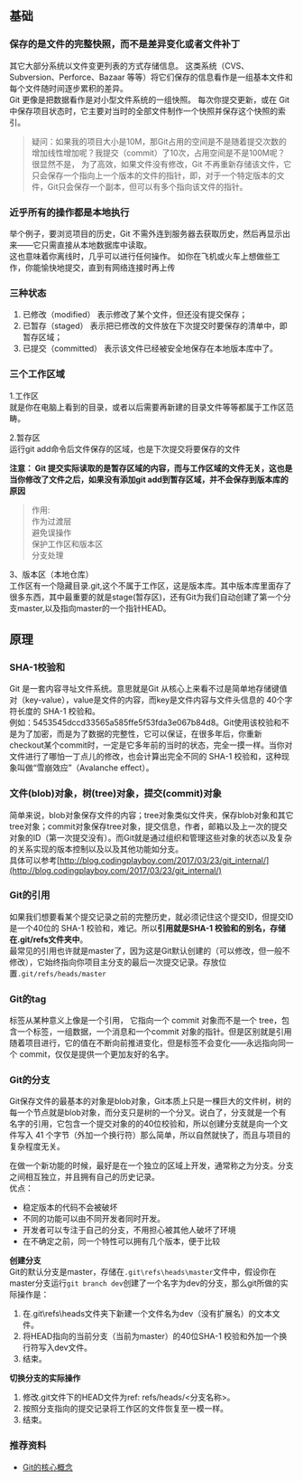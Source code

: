 ## 基础

### 保存的是文件的完整快照，而不是差异变化或者文件补丁

其它大部分系统以文件变更列表的方式存储信息。 这类系统（CVS、Subversion、Perforce、Bazaar 等等）将它们保存的信息看作是一组基本文件和每个文件随时间逐步累积的差异。  
Git 更像是把数据看作是对小型文件系统的一组快照。 每次你提交更新，或在 Git 中保存项目状态时，它主要对当时的全部文件制作一个快照并保存这个快照的索引。
>疑问：如果我的项目大小是10M，那Git占用的空间是不是随着提交次数的增加线性增加呢？我提交（commit）了10次，占用空间是不是100M呢？  
很显然不是， 为了高效，如果文件没有修改，Git 不再重新存储该文件，它只会保存一个指向上一个版本的文件的指针，即，对于一个特定版本的文件，Git只会保存一个副本，但可以有多个指向该文件的指针。

### 近乎所有的操作都是本地执行

举个例子，要浏览项目的历史，Git 不需外连到服务器去获取历史，然后再显示出来——它只需直接从本地数据库中读取。  
这也意味着你离线时，几乎可以进行任何操作。 如你在飞机或火车上想做些工作，你能愉快地提交，直到有网络连接时再上传

### 三种状态

1. 已修改（modified）	表示修改了某个文件，但还没有提交保存；
2. 已暂存（staged）	表示把已修改的文件放在下次提交时要保存的清单中，即暂存区域；
3. 已提交（committed）	表示该文件已经被安全地保存在本地版本库中了。

### 三个工作区域

1.工作区  
就是你在电脑上看到的目录，或者以后需要再新建的目录文件等等都属于工作区范畴。

2.暂存区  
运行git add命令后文件保存的区域，也是下次提交将要保存的文件  

**注意： Git 提交实际读取的是暂存区域的内容，而与工作区域的文件无关，这也是当你修改了文件之后，如果没有添加git add到暂存区域，并不会保存到版本库的原因**

>作用:  
作为过渡层  
避免误操作   
保护工作区和版本区  
分支处理 

3、版本区（本地仓库）  
工作区有一个隐藏目录.git,这个不属于工作区，这是版本库。其中版本库里面存了很多东西，其中最重要的就是stage(暂存区)，还有Git为我们自动创建了第一个分支master,以及指向master的一个指针HEAD。

## 原理

### SHA-1校验和

Git 是一套内容寻址文件系统。意思就是Git 从核心上来看不过是简单地存储键值对（key-value），value是文件的内容，而key是文件内容与文件头信息的 40个字符长度的 SHA-1 校验和。  
例如：5453545dccd33565a585ffe5f53fda3e067b84d8。Git使用该校验和不是为了加密，而是为了数据的完整性，它可以保证，在很多年后，你重新checkout某个commit时，一定是它多年前的当时的状态，完全一摸一样。当你对文件进行了哪怕一丁点儿的修改，也会计算出完全不同的 SHA-1 校验和，这种现象叫做“雪崩效应”（Avalanche effect）。

### 文件(blob)对象，树(tree)对象，提交(commit)对象

简单来说，blob对象保存文件的内容；tree对象类似文件夹，保存blob对象和其它tree对象；commit对象保存tree对象，提交信息，作者，邮箱以及上一次的提交对象的ID（第一次提交没有）。而Git就是通过组织和管理这些对象的状态以及复杂的关系实现的版本控制以及以及其他功能如分支。  
具体可以参考[http://blog.codingplayboy.com/2017/03/23/git_internal/](http://blog.codingplayboy.com/2017/03/23/git_internal/)

### Git的引用

如果我们想要看某个提交记录之前的完整历史，就必须记住这个提交ID，但提交ID是一个40位的 SHA-1 校验和，难记。所以**引用就是SHA-1 校验和的别名，存储在.git/refs文件夹中**。  
最常见的引用也许就是master了，因为这是Git默认创建的（可以修改，但一般不修改），它始终指向你项目主分支的最后一次提交记录。存放位置`.git/refs/heads/master`  

### Git的tag

标签从某种意义上像是一个引用， 它指向一个 commit 对象而不是一个 tree，包含一个标签，一组数据，一个消息和一个commit 对象的指针。但是区别就是引用随着项目进行，它的值在不断向前推进变化，但是标签不会变化——永远指向同一个 commit，仅仅是提供一个更加友好的名字。

### Git的分支

Git保存文件的最基本的对象是blob对象，Git本质上只是一棵巨大的文件树，树的每一个节点就是blob对象，而分支只是树的一个分叉。说白了，分支就是一个有名字的引用，它包含一个提交对象的的40位校验和，所以创建分支就是向一个文件写入 41 个字节（外加一个换行符）那么简单，所以自然就快了，而且与项目的复杂程度无关。  

在做一个新功能的时候，最好是在一个独立的区域上开发，通常称之为分支。分支之间相互独立，并且拥有自己的历史记录。  
优点：
* 稳定版本的代码不会被破坏
* 不同的功能可以由不同开发者同时开发。
* 开发者可以专注于自己的分支，不用担心被其他人破坏了环境
* 在不确定之前，同一个特性可以拥有几个版本，便于比较


**创建分支**  
Git的默认分支是master，存储在`.git\refs\heads\master`文件中，假设你在master分支运行`git branch dev`创建了一个名字为dev的分支，那么git所做的实际操作是：

1. 在.git\refs\heads文件夹下新建一个文件名为dev（没有扩展名）的文本文件。
2. 将HEAD指向的当前分支（当前为master）的40位SHA-1 校验和外加一个换行符写入dev文件。
3. 结束。

**切换分支的实际操作**  
1. 修改.git文件下的HEAD文件为ref: refs/heads/<分支名称>。
2. 按照分支指向的提交记录将工作区的文件恢复至一模一样。
3. 结束。

### 推荐资料
* [Git的核心概念](https://lufficc.com/blog/the-core-conception-of-git)